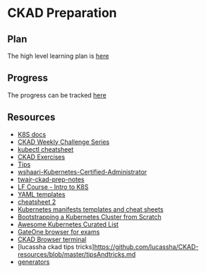 # CKAD Preparation

## Plan
The high level learning plan is [here](https://github.com/rohitsardesai50/ckad-prep/blob/master/plan.md)

## Progress
The progress can be tracked [here](https://github.com/rohitsardesai50/ckad-prep/blob/master/progress.md)

## Resources
- [K8S docs](https://kubernetes.io/docs)
- [CKAD Weekly Challenge Series](https://codeburst.io/kubernetes-ckad-weekly-challenges-overview-and-tips-7282b36a2681)
- [kubectl cheatsheet](https://kubernetes.io/docs/reference/kubectl/cheatsheet/)
- [CKAD Exercises](https://github.com/dgkanatsios/CKAD-exercises)
- [Tips](https://medium.com/chotot/tips-tricks-to-pass-certified-kubernetes-application-developer-ckad-exam-67c9e1b32e6e)
- [wshaari-Kubernetes-Certified-Administrator](https://github.com/walidshaari/Kubernetes-Certified-Administrator/blob/master/README-ckad.md)
- [twajr-ckad-prep-notes](https://github.com/twajr/ckad-prep-notes/blob/master/README.md)
- [LF Course - Intro to K8S](https://courses.edx.org/courses/course-v1:LinuxFoundationX+LFS158x+1T2018/course/)
- [YAML templates](https://github.com/dennyzhang/kubernetes-yaml-templates)
- [cheatsheet 2](https://cheatsheet.dennyzhang.com/cheatsheet-kubernetes-A4)
- [Kubernetes manifests templates and cheat sheets](https://github.com/nkuba/k8s-admin-helper)
- [Bootstrapping a Kubernetes Cluster from Scratch](https://github.com/nkuba/k8s-cluster-bootstrap/tree/master/manual-way)
- [Awesome Kubernetes Curated List](https://github.com/ramitsurana/awesome-kubernetes)
- [GateOne browser for exams](https://github.com/liftoff/GateOne/)
- [CKAD Browser terminal](https://codeburst.io/the-ckad-browser-terminal-10fab2e8122e)
- [lucassha ckad tips tricks]https://github.com/lucassha/CKAD-resources/blob/master/tipsAndtricks.md
- [generators](https://medium.com/@atharvac.cloud/kubernetes-deep-dive-part-3-generators-for-quick-poc-6cac698f08eb)

